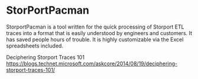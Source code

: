 # StorPortPacman

StorportPacman is a tool written for the quick processing of Storport ETL traces into a format that is easily understood by engineers and customers. It has saved people hours of trouble. It is highly customizable via the Excel spreadsheets included. 

Deciphering Storport Traces 101 
https://blogs.technet.microsoft.com/askcore/2014/08/19/deciphering-storport-traces-101/


